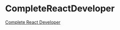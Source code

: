 # CompleteReactDeveloper
[Complete React Developer](https://www.udemy.com/course/complete-react-developer-zero-to-mastery)
